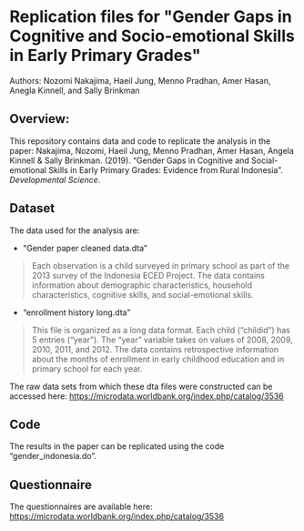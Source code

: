 # Replication files for "Gender Gaps in Cognitive and Socio-emotional Skills in Early Primary Grades"

Authors: Nozomi Nakajima, Haeil Jung, Menno Pradhan, Amer Hasan, Anegla Kinnell, and Sally Brinkman

## Overview:
This repository contains data and code to replicate the analysis in the paper: Nakajima, Nozomi, Haeil Jung, Menno Pradhan, Amer Hasan, Angela Kinnell & Sally Brinkman. (2019). “Gender Gaps in Cognitive and Social-emotional Skills in Early Primary Grades: Evidence from Rural Indonesia”. *Developmental Science*.

## Dataset
The data used for the analysis are:

+ “Gender paper cleaned data.dta”
> Each observation is a child surveyed in primary school as part of the 2013 survey of the Indonesia ECED Project. The data contains information about demographic characteristics, household characteristics, cognitive skills, and social-emotional skills. 

+ “enrollment history long.dta”
> This file is organized as a long data format. Each child (“childid”) has 5 entries (“year”). The “year” variable takes on values of 2008, 2009, 2010, 2011, and 2012. The data contains retrospective information about the months of enrollment in early childhood education and in primary school for each year.

The raw data sets from which these dta files were constructed can be accessed here: https://microdata.worldbank.org/index.php/catalog/3536

## Code
The results in the paper can be replicated using the code “gender_indonesia.do”. 


## Questionnaire
The questionnaires are available here: https://microdata.worldbank.org/index.php/catalog/3536



